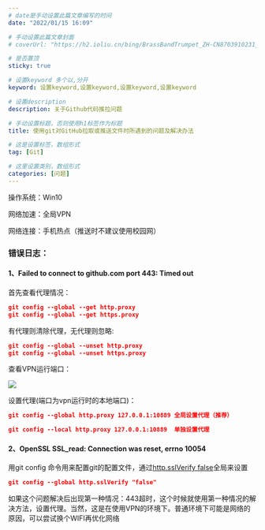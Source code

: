 ```yaml
---
# date是手动设置此篇文章编写的时间
date: "2022/01/15 16:09"

# 手动设置此篇文章封面
# coverUrl: "https://h2.ioliu.cn/bing/BrassBandTrumpet_ZH-CN8703910231_640x480.jpg?imageslim"

# 是否置顶
sticky: true

# 设置keyword 多个以,分开
keyword: 设置keyword,设置keyword,设置keyword,设置keyword

# 设置description
description: 关于Github代码推拉问题

# 手动设置标题，否则使用h1标签作为标题
title: 使用git对GitHub拉取或推送文件时所遇到的问题及解决办法

# 这是设置标签，数组形式
tag: [Git]

# 这里设置类别，数组形式
categories: [问题]
---
```




操作系统：Win10

网络加速：全局VPN

网络连接：手机热点（推送时不建议使用校园网）

### 错误日志：

#### 	1、Failed to connect to github.com port 443: Timed out

首先查看代理情况：

```json
git config --global --get http.proxy
git config --global --get https.proxy
```

有代理则清除代理，无代理则忽略:

```json
git config --global --unset http.proxy
git config --global --unset https.proxy
```

查看VPN运行端口：

![](https://s4.ax1x.com/2022/01/17/7amcjI.png)

设置代理(端口为vpn运行时的本地端口)：

```json
git config --global http.proxy 127.0.0.1:10889 全局设置代理（推荐）

git config --local http.proxy 127.0.0.1:10889  单独设置代理
```

#### 2、OpenSSL SSL_read: Connection was reset, errno 10054

用git config 命令用来配置git的配置文件，通过<u>http.sslVerify false</u>全局来设置

```json
git config --global http.sslVerify "false"
```

如果这个问题解决后出现第一种情况：443超时，这个时候就使用第一种情况的解决方法，设置代理。当然，这是在使用VPN的环境下。普通环境下可能是网络的原因，可以尝试换个WIFI再优化网络